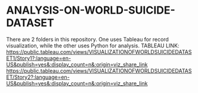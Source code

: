 # ANALYSIS-ON-WORLD-SUICIDE-DATASET
There are 2 folders in this repository. One uses Tableau for record visualization, while the other uses Python for analysis.
TABLEAU LINK:
https://public.tableau.com/views/VISUALIZATIONOFWORLDSUICIDEDATASET1/Story1?:language=en-US&publish=yes&:display_count=n&:origin=viz_share_link
https://public.tableau.com/views/VISUALIZATIONOFWORLDSUICIDEDATASET/Story2?:language=en-US&publish=yes&:display_count=n&:origin=viz_share_link

